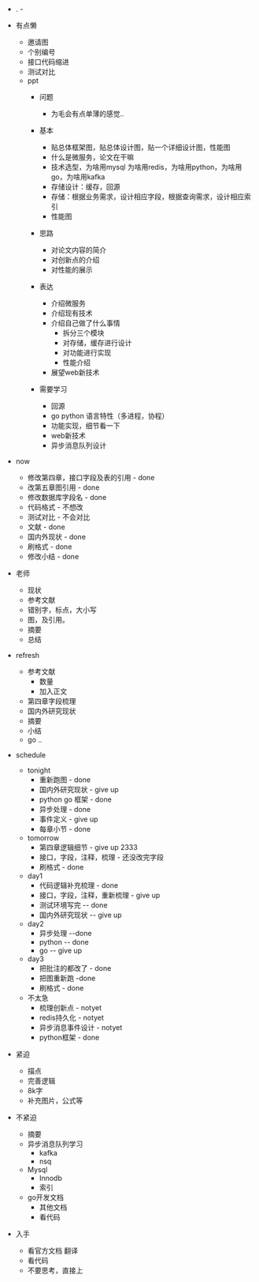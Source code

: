 - . -
* 有点懒
    * 邀请图 
    * 个别编号
    * 接口代码缩进
    * 测试对比
    * ppt
        * 问题
            * 为毛会有点单薄的感觉..
        * 基本
            * 贴总体框架图，贴总体设计图，贴一个详细设计图，性能图
            * 什么是微服务，论文在干嘛
            * 技术选型，为啥用mysql 为啥用redis，为啥用python，为啥用go，为啥用kafka
            * 存储设计：缓存，回源
            * 存储：根据业务需求，设计相应字段，根据查询需求，设计相应索引
            * 性能图
        * 思路
            * 对论文内容的简介
            * 对创新点的介绍
            * 对性能的展示

        * 表达
            * 介绍微服务
            * 介绍现有技术
            * 介绍自己做了什么事情
                * 拆分三个模块
                * 对存储，缓存进行设计
                * 对功能进行实现
                * 性能介绍
            * 展望web新技术
        * 需要学习
            * 回源
            * go python 语言特性（多进程，协程）
            * 功能实现，细节看一下
            * web新技术
            * 异步消息队列设计
* now
    * 修改第四章，接口字段及表的引用 - done
    * 改第五章图引用 - done
    * 修改数据库字段名 - done
    * 代码格式 - 不想改
    * 测试对比 - 不会对比
    * 文献 - done
    * 国内外现状 - done
    * 刷格式 - done
    * 修改小结 - done
* 老师
    * 现状
    * 参考文献
    * 错别字，标点，大小写
    * 图，及引用。
    * 摘要
    * 总结
* refresh
    * 参考文献
        * 数量
        * 加入正文
    * 第四章字段梳理
    * 国内外研究现状
    * 摘要
    * 小结
    * go ..
* schedule
    * tonight
        * 重新跑图 - done
        * 国内外研究现状 - give up
        * python go 框架 - done
        * 异步处理 - done
        * 事件定义 - give up
        * 每章小节 - done
    * tomorrow
        * 第四章逻辑细节 - give up 2333
        * 接口，字段，注释，梳理 - 还没改完字段
        * 刷格式 - done
    * day1 
        * 代码逻辑补充梳理 - done
        * 接口，字段，注释，重新梳理 - give up
        * 测试环境写完 -- done
        * 国内外研究现状 -- give up
    * day2
        * 异步处理 --done
        * python -- done
        * go -- give up
    * day3
        * 把批注的都改了 - done
        * 把图重新跑 -done
        * 刷格式 - done
    * 不太急
        * 梳理创新点 - notyet
        * redis持久化 - notyet
        * 异步消息事件设计 - notyet
        * python框架 - done


* 紧迫
    * 描点
    * 完善逻辑
    * 8k字
    * 补充图片，公式等



* 不紧迫
    * 摘要
    * 异步消息队列学习
        * kafka
        * nsq
    * Mysql
        * Innodb
        * 索引
    * go开发文档
        * 其他文档
        * 看代码

* 入手
    * 看官方文档 翻译
    * 看代码
    * 不要思考，直接上
